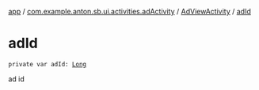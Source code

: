 [app](../../index.md) / [com.example.anton.sb.ui.activities.adActivity](../index.md) / [AdViewActivity](index.md) / [adId](./ad-id.md)

# adId

`private var adId: `[`Long`](https://kotlinlang.org/api/latest/jvm/stdlib/kotlin/-long/index.html)

ad id

